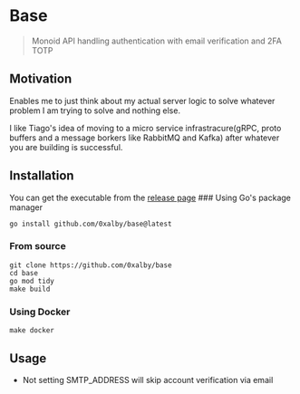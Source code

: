 # Base
> Monoid API handling authentication with email verification and 2FA TOTP

## Motivation
Enables me to just think about my actual server logic to solve whatever problem I am trying to solve and nothing else.

I like Tiago's idea of moving to a micro service infrastracure(gRPC, proto buffers and a message borkers like RabbitMQ and Kafka) after whatever you are building is successful.

## Installation
You can get the executable from the [release page](https://github.com/0xalby/base/releases) ### Using Go's package manager
```
go install github.com/0xalby/base@latest
```
### From source
```
git clone https://github.com/0xalby/base
cd base
go mod tidy
make build
```
### Using Docker
```
make docker
```

## Usage
* Not setting SMTP_ADDRESS will skip account verification via email
